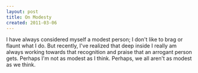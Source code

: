 ```yaml
---
layout: post
title: On Modesty
created: 2011-03-06
---
```

<p>I have always considered myself a modest person; I don&#39;t like to brag or flaunt what I do. But recently, I&#39;ve realized that deep inside I really am always working towards that recognition and praise that an arrogant person gets. Perhaps I&#39;m not as modest as I think. Perhaps, we all aren&#39;t as modest as we think.</p>
